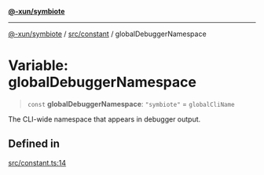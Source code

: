 [**@-xun/symbiote**](../../../README.md)

***

[@-xun/symbiote](../../../README.md) / [src/constant](../README.md) / globalDebuggerNamespace

# Variable: globalDebuggerNamespace

> `const` **globalDebuggerNamespace**: `"symbiote"` = `globalCliName`

The CLI-wide namespace that appears in debugger output.

## Defined in

[src/constant.ts:14](https://github.com/Xunnamius/symbiote/blob/365faa6b8d22d2d1cc9b1342665abfa85d3e4f67/src/constant.ts#L14)
